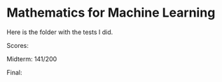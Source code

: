 # Mathematics for Machine Learning
Here is the folder with the tests I did. 

Scores:

Midterm: 141/200

Final: 
